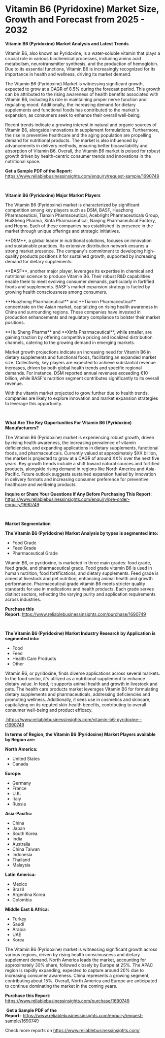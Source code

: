 <p><h1>Vitamin B6 (Pyridoxine) Market Size, Growth and Forecast from 2025 - 2032</h1></p><p><strong>Vitamin B6 (Pyridoxine) Market Analysis and Latest Trends</strong></p>
<p><p>Vitamin B6, also known as Pyridoxine, is a water-soluble vitamin that plays a crucial role in various biochemical processes, including amino acid metabolism, neurotransmitter synthesis, and the production of hemoglobin. Due to its essential functions, Vitamin B6 is increasingly recognized for its importance in health and wellness, driving its market demand.</p><p>The Vitamin B6 (Pyridoxine) Market is witnessing significant growth, expected to grow at a CAGR of 8.5% during the forecast period. This growth can be attributed to the rising awareness of health benefits associated with Vitamin B6, including its role in maintaining proper nerve function and regulating mood. Additionally, the increasing demand for dietary supplements and functional foods has contributed to the market's expansion, as consumers seek to enhance their overall well-being.</p><p>Recent trends indicate a growing interest in natural and organic sources of Vitamin B6, alongside innovations in supplement formulations. Furthermore, the rise in preventive healthcare and the aging population are propelling demand for nutritional products. The market is also influenced by advancements in delivery methods, ensuring better bioavailability and absorption of Vitamin B6. Overall, the Vitamin B6 market is poised for robust growth driven by health-centric consumer trends and innovations in the nutritional space.</p></p>
<p><strong>Get a Sample PDF of the Report:&nbsp;</strong> <a href="https://www.reliablebusinessinsights.com/enquiry/request-sample/1690749?utm_campaign=904&utm_medium=2&utm_source=Github&utm_content=ia&utm_term=26032025&utm_id=vitamin-b6-pyridoxine">https://www.reliablebusinessinsights.com/enquiry/request-sample/1690749</a></p>
<p>&nbsp;</p>
<p><strong>Vitamin B6 (Pyridoxine) Major Market Players</strong></p>
<p><p>The Vitamin B6 (Pyridoxine) market is characterized by significant competition among key players such as DSM, BASF, Huazhong Pharmaceutical, Tianxin Pharmaceutical, Acebright Pharmaceuticals Group, HuiSheng Pharma, Xinfa Pharmaceutical, Nanjing Pharmaceutical Factory, and Hegno. Each of these companies has established its presence in the market through unique offerings and strategic initiatives.</p><p>**DSM**, a global leader in nutritional solutions, focuses on innovation and sustainable practices. Its extensive distribution network ensures a strong market presence. The company's commitment to developing high-quality products positions it for sustained growth, supported by increasing demand for dietary supplements.</p><p>**BASF**, another major player, leverages its expertise in chemical and nutritional science to produce Vitamin B6. Their robust R&D capabilities enable them to meet evolving consumer demands, particularly in fortified foods and supplements. BASF's market expansion strategy is fueled by growing health consciousness among consumers.</p><p>**Huazhong Pharmaceutical** and **Tianxin Pharmaceutical** concentrate on the Asian market, capitalizing on rising health awareness in China and surrounding regions. These companies have invested in production enhancements and regulatory compliance to bolster their market positions.</p><p>**HuiSheng Pharma** and **Xinfa Pharmaceutical**, while smaller, are gaining traction by offering competitive pricing and localized distribution channels, catering to the growing demand in emerging markets.</p><p>Market growth projections indicate an increasing need for Vitamin B6 in dietary supplements and functional foods, facilitating an expanded market size. Collectively, key players are expected to achieve substantial revenue increases, driven by both global health trends and specific regional demands. For instance, DSM reported annual revenues exceeding €10 billion, while BASF's nutrition segment contributes significantly to its overall revenue. </p><p>With the vitamin market projected to grow further due to health trends, companies are likely to explore innovation and market expansion strategies to leverage this opportunity.</p></p>
<p>&nbsp;</p>
<p><strong>What Are The Key Opportunities For Vitamin B6 (Pyridoxine) Manufacturers?</strong></p>
<p><p>The Vitamin B6 (Pyridoxine) market is experiencing robust growth, driven by rising health awareness, the increasing prevalence of vitamin deficiencies, and expanding applications in dietary supplements, functional foods, and pharmaceuticals. Currently valued at approximately $XX billion, the market is projected to grow at a CAGR of around XX% over the next five years. Key growth trends include a shift toward natural sources and fortified products, alongside rising demand in regions like North America and Asia-Pacific. Future outlook suggests sustained expansion fueled by innovation in delivery formats and increasing consumer preference for preventive healthcare and wellbeing products.</p></p>
<p><strong>Inquire or Share Your Questions If Any Before Purchasing This Report:</strong> <a href="https://www.reliablebusinessinsights.com/enquiry/pre-order-enquiry/1690749?utm_campaign=904&utm_medium=2&utm_source=Github&utm_content=ia&utm_term=26032025&utm_id=vitamin-b6-pyridoxine">https://www.reliablebusinessinsights.com/enquiry/pre-order-enquiry/1690749</a></p>
<p>&nbsp;</p>
<p><strong>Market Segmentation</strong></p>
<p><strong>The Vitamin B6 (Pyridoxine) Market Analysis by types is segmented into:</strong></p>
<p><ul><li>Food Grade</li><li>Feed Grade</li><li>Pharmaceutical Grade</li></ul></p>
<p><p>Vitamin B6, or pyridoxine, is marketed in three main grades: food grade, feed grade, and pharmaceutical grade. Food grade vitamin B6 is used in human nutrition, food fortifications, and dietary supplements. Feed grade is aimed at livestock and pet nutrition, enhancing animal health and growth performance. Pharmaceutical grade vitamin B6 meets stricter quality standards for use in medications and health products. Each grade serves distinct sectors, reflecting the varying purity and application requirements across industries.</p></p>
<p><strong>Purchase this Report:&nbsp;</strong><a href="https://www.reliablebusinessinsights.com/purchase/1690749?utm_campaign=904&utm_medium=2&utm_source=Github&utm_content=ia&utm_term=26032025&utm_id=vitamin-b6-pyridoxine">https://www.reliablebusinessinsights.com/purchase/1690749</a></p>
<p>&nbsp;</p>
<p><strong>The Vitamin B6 (Pyridoxine) Market Industry Research by Application is segmented into:</strong></p>
<p><ul><li>Food</li><li>Feed</li><li>Health Care Products</li><li>Other</li></ul></p>
<p><p>Vitamin B6, or pyridoxine, finds diverse applications across several markets. In the food sector, it's utilized as a nutritional supplement to enhance dietary value. In feed, it supports animal health and growth in livestock and pets. The health care products market leverages Vitamin B6 for formulating dietary supplements and pharmaceuticals, addressing deficiencies and promoting wellness. Additionally, it sees use in cosmetics and skincare, capitalizing on its reputed skin-health benefits, contributing to overall consumer well-being and product efficacy.</p></p>
<p><a href="https://www.reliablebusinessinsights.com/vitamin-b6-pyridoxine--r1690749?utm_campaign=904&utm_medium=2&utm_source=Github&utm_content=ia&utm_term=26032025&utm_id=vitamin-b6-pyridoxine">&nbsp;https://www.reliablebusinessinsights.com/vitamin-b6-pyridoxine--r1690749</a></p>
<p><strong>In terms of Region, the Vitamin B6 (Pyridoxine) Market Players available by Region are:</strong></p>
<p>
    <p> <strong> North America: </strong>
        <ul>
            <li>United States</li>
            <li>Canada</li>
        </ul>
        </p> 
    <p> <strong> Europe: </strong>
        <ul>
            <li>Germany</li>
            <li>France</li>
            <li>U.K.</li>
            <li>Italy</li>
            <li>Russia</li>
        </ul>
        </p> 
    <p> <strong> Asia-Pacific: </strong>
        <ul>
            <li>China</li>
            <li>Japan</li>
            <li>South Korea</li>
            <li>India</li>
            <li>Australia</li>
            <li>China Taiwan</li>
            <li>Indonesia</li>
            <li>Thailand</li>
            <li>Malaysia</li>
        </ul>
        </p> 
    <p> <strong> Latin America: </strong>
        <ul>
            <li>Mexico</li>
            <li>Brazil</li>
            <li>Argentina Korea</li>
            <li>Colombia</li>
        </ul>
        </p> 
    <p> <strong> Middle East & Africa: </strong>
        <ul>
            <li>Turkey</li>
            <li>Saudi</li>
            <li>Arabia</li>
            <li>UAE</li>
            <li>Korea</li>
        </ul>
    </p>
    </p>
<p><p>The Vitamin B6 (Pyridoxine) market is witnessing significant growth across various regions, driven by rising health consciousness and dietary supplement demand. North America leads the market, accounting for approximately 30% share, followed closely by Europe at 25%. The APAC region is rapidly expanding, expected to capture around 20% due to increasing consumer awareness. China represents a growing segment, contributing about 15%. Overall, North America and Europe are anticipated to continue dominating the market in the coming years.</p></p>
<p><strong>Purchase this Report: </strong><a href="https://www.reliablebusinessinsights.com/purchase/1690749?utm_campaign=904&utm_medium=2&utm_source=Github&utm_content=ia&utm_term=26032025&utm_id=vitamin-b6-pyridoxine">https://www.reliablebusinessinsights.com/purchase/1690749</a></p>
<p>&nbsp;<strong>Get a Sample PDF of the Report:&nbsp;&nbsp;</strong><a href="https://www.reliablebusinessinsights.com/enquiry/request-sample/1690749?utm_campaign=904&utm_medium=2&utm_source=Github&utm_content=ia&utm_term=26032025&utm_id=vitamin-b6-pyridoxine">https://www.reliablebusinessinsights.com/enquiry/request-sample/1690749</a></p>
<p><strong></strong></p>
<p>Check more reports on <a href="https://www.reliablebusinessinsights.com/?utm_campaign=904&utm_medium=2&utm_source=Github&utm_content=ia&utm_term=26032025&utm_id=vitamin-b6-pyridoxine">https://www.reliablebusinessinsights.com/</a></p>
